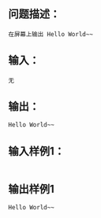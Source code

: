 ## 问题描述：
	在屏幕上输出 Hello World~~
## 输入：
	无
## 输出：
	Hello World~~

## 输入样例1：
```

```
## 输出样例1
```
Hello World~~
```